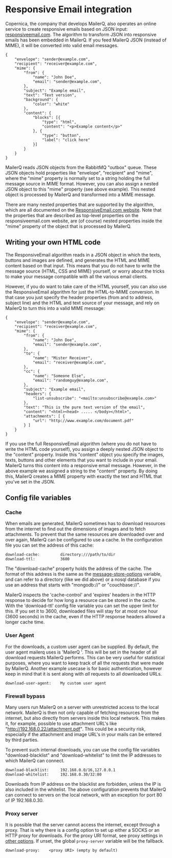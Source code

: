 # Responsive Email integration

Copernica, the company that develops MailerQ, also operates an online service 
to create responsive emails based on JSON input: 
[responsiveemail.com](https://www.responsiveemail.com). The algorithm to transform 
JSON into responsive emails has been embedded in MailerQ. If you feed MailerQ 
JSON (instead of MIME), it will be converted into valid email messages.

````
{
    "envelope": "sender@example.com",
    "recipient": "receiver@example.com",
    "mime": {
        "from": {
            "name": "John Doe",
            "email": "sender@example.com",
        },
        "subject": "Example email",
        "text": "Text version",
        "background": {
            "color": "white"
        },
        "content": {
            "blocks": [{
                "type": "html",
                "content": "<p>Example content</p>"
            }, {
                "type": "button",
                "label": "click here"
            }]
        }
    }    
}
````

MailerQ reads JSON objects from the RabbitMQ "outbox" queue. These JSON
objects hold properties like "envelope", "recipient" and "mime", where the
"mime" property is normally set to a string holding the full message source
in MIME format. However, you can also assign a nested JSON object to this
"mime" property (see above example). This nested object is processed by 
MailerQ and transformed into a MIME message.

There are many nested properties that are supported by the algorithm,
which are all documented on the [ResponsiveEmail.com website](https://www.responsiveemail.com/support/json/introduction).
Note that the properties that are described as top-level properties
on the responsiveemail.com website, are (of course) nested properties inside 
the "mime" property of the object that is processed by MailerQ.


## Writing your own HTML code

The ResponsiveEmail algorithm reads in a JSON object in which the texts, 
buttons and images are defined, and generates the HTML and MIME 
content based on that input. This means that you do not have to write the
message source (HTML, CSS and MIME) yourself, or worry about the tricks 
to make your message compatible with all the various email clients. 

However, if you do want to take care of the HTML yourself, you can also use
the ResponsiveEmail algorithm for just the HTML-to-MIME conversion. In that
case you just specify the header properties (from and to address, subject line)
and the HTML and text source of your message, and rely on MailerQ to turn
this into a valid MIME message:

````
{
    "envelope": "sender@example.com",
    "recipient": "receiver@example.com",
    "mime": {
        "from": {
            "name": "John Doe",
            "email": "sender@example.com",
        },
        "to": {
            "name": "Mister Receiver",
            "email": "receiver@example.com",
        },
        "cc": {
            "name": "Someone Else",
            "email": "randomguy@example.com",
        },
        "subject": "Example email",
        "headers": {
            "list-unsubscribe": "<mailto:unsubscribe@example.com>"
        },
        "text": "This is the pure text version of the email",
        "content": "<html><head> ..... </body></html>",
        "attachments": [ {
            "url": "http://www.example.com/document.pdf"
        } ]
    }
}
````

If you use the full ResponsiveEmail algorithm (where you do not have to
write the HTML code yourself), you assign a deeply nested JSON object to the 
"content" property. Inside this "content" object you specify the images, texts, 
buttons and other elements that you want to include in your email. MailerQ 
turns this content into a responsive email message. However, in the above example
we assigned a string to the "content" property. By doing this, MailerQ creates 
a MIME property with exactly the text and HTML that you've set in the JSON.


## Config file variables

### Cache

When emails are generated, MailerQ sometimes has to download resources 
from the internet to find out the dimensions of images and to fetch attachments. To 
prevent that the same resources are downloaded over and over again, MailerQ 
can be configured to use a cache. In the configuration file you can set 
the address of this cache:

````
download-cache:         directory:///path/to/dir
download-ttl:           3600
````

The "download-cache" property holds the address of the cache. The format of
this address is the same as the [message-store-options](message-store-options)
variable, and can refer to a directory (like we did above) or a nosql database
if you use an address that starts with "mongodb://" or "couchbase://".

MailerQ inspects the 'cache-control' and 'expires' headers in the HTTP response
to decide for how long a resource can be stored in the cache. With the 'download-ttl'
config file variable you can set the upper limit for this. If you set it to 3600, 
downloaded files will stay for at most one hour (3600 seconds) in the cache, even 
if the HTTP response headers allowed a longer cache time.


### User Agent

For the downloads, a custom user agent can be supplied. By default, the user agent
mailerq uses is 'MailerQ <version>'. This will be set in the header of all download
requests MailerQ performs. This can be very useful for statistical purposes, where
you want to keep track of all the requests that were made by MailerQ. Another example
usecase is for basic authentication, however keep in mind that it is sent along with
_all_ requests to all downloaded URLs.

```
download-user-agent:    My custom user agent
```


### Firewall bypass

Many users run MailerQ on a server with unrestricted access to the local network. 
MailerQ is then not only capable of fetching resources from the internet, but 
also directly from servers inside this local network. This makes it, for example, 
possible to use attachment URL's like "http://192.168.0.22/attachment.pdf". This 
could be a security risk, especially if the attachment and image URL's in your 
mails can be entered by third parties.

To prevent such internal downloads, you can use the config file variables 
"download-blacklist" and "download-whitelist" to limit the IP addresses to
which MailerQ can connect.

````
download-blacklist:     192.168.0.0/16,127.0.0.1
download-whitelist:     192.168.0.30/32:80
````

Downloads from IP address on the blacklist are forbidden, unless the IP is also
included in the whitelist. The above configuration prevents that MailerQ can 
connect to servers on the local network, with an exception for port 80 of IP 
192.168.0.30.

### Proxy server

It is possible that the server cannot access the internet, except through a proxy. That
is why there is a config option to set up either a SOCKS or an HTTP proxy for downloads.
For the proxy URI format, see proxy settings in [other options](other-configuration "Other configuration options").
If unset, the global `proxy-server` variable will be the fallback.

````
download-proxy:    <proxy URI> (empty by default)
````
